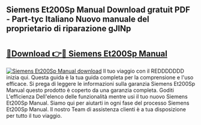 ## Siemens Et200Sp Manual Download gratuit PDF - Part-tyc Italiano Nuovo manuale del proprietario di riparazione gJlNp

# <h2><a href="http://dfepir1.blite.top/?on=Siemens+Et200Sp+Manual">🔗Download 👉🔴 Siemens Et200Sp Manual</a></h2>

[![Siemens Et200Sp Manual download](https://i.imgur.com/lujVjoI.png)](http://dfepir1.blite.top/?on=Siemens+Et200Sp+Manual)
Il tuo viaggio con il REDDDDDDD inizia qui. Questa guida è la tua guida completa per la comprensione e l'uso efficace. Si prega di leggere le informazioni sulla garanzia Siemens Et200Sp Manual questo prodotto è coperto da una garanzia completa. Goditi L'efficienza Dell'elenco delle funzionalità mentre usi il tuo nuovo Siemens Et200Sp Manual. Siamo qui per aiutarti in ogni fase del processo Siemens Et200Sp Manual. Il nostro Team di assistenza clienti è a tua disposizione per tutto il tuo viaggio.
